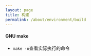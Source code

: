 ```yaml
---
layout: page
title: 构建
permalink: /about/environment/build
---
```




#### GNU make

- `make -n`查看实际执行的命令